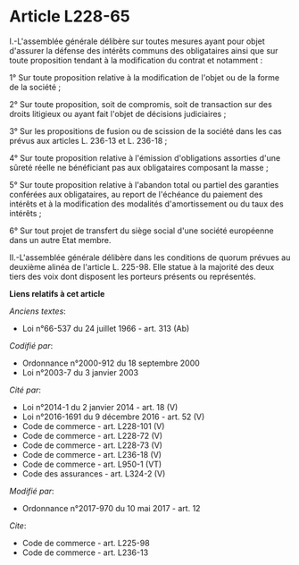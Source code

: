 # Article L228-65

I.-L'assemblée générale délibère sur toutes mesures ayant pour objet d'assurer la défense des intérêts communs des
obligataires ainsi que sur toute proposition tendant à la modification du contrat et notamment :

1° Sur toute proposition relative à la modification de l'objet ou de la forme de la société ;

2° Sur toute proposition, soit de compromis, soit de transaction sur des droits litigieux ou ayant fait l'objet de décisions
judiciaires ;

3° Sur les propositions de fusion ou de scission de la société dans les cas prévus aux articles L. 236-13 et L. 236-18 ;

4° Sur toute proposition relative à l'émission d'obligations assorties d'une sûreté réelle ne bénéficiant pas aux
obligataires composant la masse ;

5° Sur toute proposition relative à l'abandon total ou partiel des garanties conférées aux obligataires, au report de
l'échéance du paiement des intérêts et à la modification des modalités d'amortissement ou du taux des intérêts ;

6° Sur tout projet de transfert du siège social d'une société européenne dans un autre Etat membre.

II.-L'assemblée générale délibère dans les conditions de quorum prévues au deuxième alinéa de l'article L. 225-98. Elle
statue à la majorité des deux tiers des voix dont disposent les porteurs présents ou représentés.

**Liens relatifs à cet article**

_Anciens textes_:

  - Loi n°66-537 du 24 juillet 1966 - art. 313 (Ab)

_Codifié par_:

  - Ordonnance n°2000-912 du 18 septembre 2000
  - Loi n°2003-7 du 3 janvier 2003

_Cité par_:

  - Loi n°2014-1 du 2 janvier 2014 - art. 18 (V)
  - Loi n°2016-1691 du 9 décembre 2016 - art. 52 (V)
  - Code de commerce - art. L228-101 (V)
  - Code de commerce - art. L228-72 (V)
  - Code de commerce - art. L228-73 (V)
  - Code de commerce - art. L236-18 (V)
  - Code de commerce - art. L950-1 (VT)
  - Code des assurances - art. L324-2 (V)

_Modifié par_:

  - Ordonnance n°2017-970 du 10 mai 2017 - art. 12

_Cite_:

  - Code de commerce - art. L225-98
  - Code de commerce - art. L236-13
